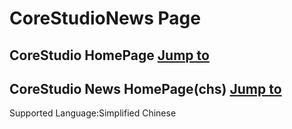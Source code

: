 # CoreStudioNews Page

## CoreStudio HomePage [Jump to](https://corestudi0.github.io)

## CoreStudio News HomePage(chs) [Jump to](https://corestudionews.github.io/chs)

Supported Language:Simplified Chinese
